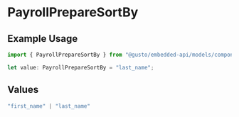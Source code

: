 # PayrollPrepareSortBy

## Example Usage

```typescript
import { PayrollPrepareSortBy } from "@gusto/embedded-api/models/components/payrollpreparesortby.js";

let value: PayrollPrepareSortBy = "last_name";
```

## Values

```typescript
"first_name" | "last_name"
```